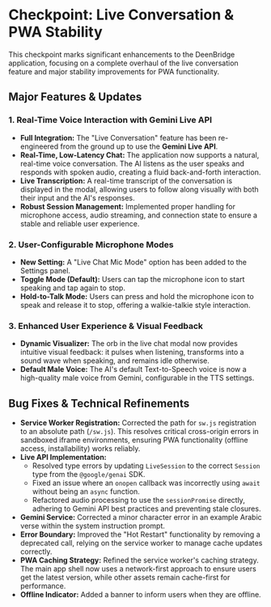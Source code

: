 # Checkpoint: Live Conversation & PWA Stability

This checkpoint marks significant enhancements to the DeenBridge application, focusing on a complete overhaul of the live conversation feature and major stability improvements for PWA functionality.

## Major Features & Updates

### 1. Real-Time Voice Interaction with Gemini Live API

-   **Full Integration:** The "Live Conversation" feature has been re-engineered from the ground up to use the **Gemini Live API**.
-   **Real-Time, Low-Latency Chat:** The application now supports a natural, real-time voice conversation. The AI listens as the user speaks and responds with spoken audio, creating a fluid back-and-forth interaction.
-   **Live Transcription:** A real-time transcript of the conversation is displayed in the modal, allowing users to follow along visually with both their input and the AI's responses.
-   **Robust Session Management:** Implemented proper handling for microphone access, audio streaming, and connection state to ensure a stable and reliable user experience.

### 2. User-Configurable Microphone Modes

-   **New Setting:** A "Live Chat Mic Mode" option has been added to the Settings panel.
-   **Toggle Mode (Default):** Users can tap the microphone icon to start speaking and tap again to stop.
-   **Hold-to-Talk Mode:** Users can press and hold the microphone icon to speak and release it to stop, offering a walkie-talkie style interaction.

### 3. Enhanced User Experience & Visual Feedback

-   **Dynamic Visualizer:** The orb in the live chat modal now provides intuitive visual feedback: it pulses when listening, transforms into a sound wave when speaking, and remains idle otherwise.
-   **Default Male Voice:** The AI's default Text-to-Speech voice is now a high-quality male voice from Gemini, configurable in the TTS settings.

## Bug Fixes & Technical Refinements

-   **Service Worker Registration:** Corrected the path for `sw.js` registration to an absolute path (`/sw.js`). This resolves critical cross-origin errors in sandboxed iframe environments, ensuring PWA functionality (offline access, installability) works reliably.
-   **Live API Implementation:**
    -   Resolved type errors by updating `LiveSession` to the correct `Session` type from the `@google/genai` SDK.
    -   Fixed an issue where an `onopen` callback was incorrectly using `await` without being an `async` function.
    -   Refactored audio processing to use the `sessionPromise` directly, adhering to Gemini API best practices and preventing stale closures.
-   **Gemini Service:** Corrected a minor character error in an example Arabic verse within the system instruction prompt.
-   **Error Boundary:** Improved the "Hot Restart" functionality by removing a deprecated call, relying on the service worker to manage cache updates correctly.
-   **PWA Caching Strategy:** Refined the service worker's caching strategy. The main app shell now uses a network-first approach to ensure users get the latest version, while other assets remain cache-first for performance.
-   **Offline Indicator:** Added a banner to inform users when they are offline.